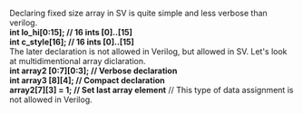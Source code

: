 Declaring fixed size array in SV is quite simple and less verbose than verilog.  
**int lo_hi[0:15]; // 16 ints [0]..[15]  
int c_style[16]; // 16 ints [0]..[15]**  
The later declaration is not allowed in Verilog, but allowed in SV. Let's look at multidimentional array diclaration.  
**int array2 [0:7][0:3]; // Verbose declaration  
int array3 [8][4]; // Compact declaration  
array2[7][3] = 1; // Set last array element**   // This type of data assignment is not allowed in Verilog.

